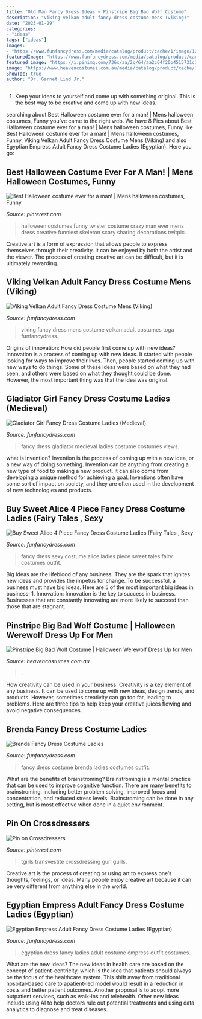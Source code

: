 ```yaml
---
title: "Old Man Fancy Dress Ideas ~ Pinstripe Big Bad Wolf Costume"
description: "Viking velkan adult fancy dress costume mens (viking)"
date: "2023-01-29"
categories:
- "ideas"
tags: ["ideas"]
images:
- "https://www.funfancydress.com/media/catalog/product/cache/1/image/1200x/040ec09b1e35df139433887a97daa66f/S/A/SANC_3277.jpg"
featuredImage: "https://www.funfancydress.com/media/catalog/product/cache/1/image/1200x/040ec09b1e35df139433887a97daa66f/S/A/SANC_4452.jpg"
featured_image: "https://i.pinimg.com/736x/aa/2c/64/aa2c64f20b4515731c39835552faf33c.jpg"
image: "https://www.heavencostumes.com.au/media/catalog/product/cache/3ca7c4de79fd9294a778cbfdebc9dde4/s/m/smf-44395-big-bad-wolf-mens-halloween-fancy-dress-costume-close.jpg"
ShowToc: true
author: "Dr. Garnet Lind Jr."
---
```



1. Keep your ideas to yourself and come up with something original. This is the best way to be creative and come up with new ideas.

	

		
searching about Best Halloween costume ever for a man! | Mens halloween costumes, Funny you've came to the right web. We have 8 Pics about Best Halloween costume ever for a man! | Mens halloween costumes, Funny like Best Halloween costume ever for a man! | Mens halloween costumes, Funny, Viking Velkan Adult Fancy Dress Costume Mens (Viking) and also Egyptian Empress Adult Fancy Dress Costume Ladies (Egyptian). Here you go:
		
    
## Best Halloween Costume Ever For A Man! | Mens Halloween Costumes, Funny

<img loading=lazy src="https://i.pinimg.com/736x/48/72/41/487241dc45bb495ae0ea6dc70d63d21f--crazy-costumes-funny-costumes.jpg" onerror="this.onerror=null;this.src='https://tse4.mm.bing.net/th?id=OIP.bZEt0z6t_EmM4pXbUE7s1wHaLH&amp;pid=15.1';" alt="Best Halloween costume ever for a man! | Mens halloween costumes, Funny">

_Source: pinterest.com_

>halloween costumes funny twister costume crazy man ever mens dress creative funniest skeleton scary sharing decorations twitpic. 

	

Creative art is a form of expression that allows people to express themselves through their creativity. It can be enjoyed by both the artist and the viewer. The process of creating creative art can be difficult, but it is ultimately rewarding.

    
## Viking Velkan Adult Fancy Dress Costume Mens (Viking)

<img loading=lazy src="https://www.funfancydress.com/media/catalog/product/cache/1/image/1200x/040ec09b1e35df139433887a97daa66f/S/A/SANC_4452.jpg" onerror="this.onerror=null;this.src='https://tse3.mm.bing.net/th?id=OIP.1N4R0bI_359cp51DcbG9HwHaOU&amp;pid=15.1';" alt="Viking Velkan Adult Fancy Dress Costume Mens (Viking)">

_Source: funfancydress.com_

>viking fancy dress mens costume velkan adult costumes toga funfancydress. 

	

Origins of innovation: How did people first come up with new ideas?
Innovation is a process of coming up with new ideas. It started with people looking for ways to improve their lives. Then, people started coming up with new ways to do things. Some of these ideas were based on what they had seen, and others were based on what they thought could be done. However, the most important thing was that the idea was original.

    
## Gladiator Girl Fancy Dress Costume Ladies (Medieval)

<img loading=lazy src="https://www.funfancydress.com/media/catalog/product/cache/1/image/1200x/040ec09b1e35df139433887a97daa66f/F/U/FUN2082_b.jpg" onerror="this.onerror=null;this.src='https://tse2.mm.bing.net/th?id=OIP.7VL_2FNM-oib8OUM3PCFnwHaL8&amp;pid=15.1';" alt="Gladiator Girl Fancy Dress Costume Ladies (Medieval)">

_Source: funfancydress.com_

>fancy dress gladiator medieval ladies costume costumes views. 

	

what is invention?
Invention is the process of coming up with a new idea, or a new way of doing something. Invention can be anything from creating a new type of food to making a new product. It can also come from developing a unique method for achieving a goal. Inventions often have some sort of impact on society, and they are often used in the development of new technologies and products.

    
## Buy Sweet Alice 4 Piece Fancy Dress Costume Ladies (Fairy Tales , Sexy

<img loading=lazy src="https://www.funfancydress.com/media/catalog/product/cache/1/image/1200x/040ec09b1e35df139433887a97daa66f/S/M/SMF36193.jpg" onerror="this.onerror=null;this.src='https://tse1.mm.bing.net/th?id=OIP.QgCDF1I8d1VAWIwNta85gwHaL2&amp;pid=15.1';" alt="Buy Sweet Alice 4 Piece Fancy Dress Costume Ladies (Fairy Tales , Sexy">

_Source: funfancydress.com_

>fancy dress sexy costume alice ladies piece sweet tales fairy costumes outfit. 

	

Big Ideas are the lifeblood of any business. They are the spark that ignites new ideas and provides the impetus for change. To be successful, a business must have big ideas. Here are 5 of the most important big ideas in business: 1. Innovation: Innovation is the key to success in business. Businesses that are constantly innovating are more likely to succeed than those that are stagnant. 
    
## Pinstripe Big Bad Wolf Costume | Halloween Werewolf Dress Up For Men

<img loading=lazy src="https://www.heavencostumes.com.au/media/catalog/product/cache/3ca7c4de79fd9294a778cbfdebc9dde4/s/m/smf-44395-big-bad-wolf-mens-halloween-fancy-dress-costume-close.jpg" onerror="this.onerror=null;this.src='https://tse1.mm.bing.net/th?id=OIP.-6lDX69_KL9mDJKNAN2cDgHaNE&amp;pid=15.1';" alt="Pinstripe Big Bad Wolf Costume | Halloween Werewolf Dress Up for Men">

_Source: heavencostumes.com.au_

>. 

	

How creativity can be used in your business:
Creativity is a key element of any business. It can be used to come up with new ideas, design trends, and products. However, sometimes creativity can go too far, leading to problems. Here are three tips to help keep your creative juices flowing and avoid negative consequences.

    
## Brenda Fancy Dress Costume Ladies

<img loading=lazy src="https://www.funfancydress.com/media/catalog/product/cache/1/image/1200x/040ec09b1e35df139433887a97daa66f/S/A/SANC_7368_b.jpg" onerror="this.onerror=null;this.src='https://tse4.mm.bing.net/th?id=OIP.zT5GmhuBQt7lGs0p53yr2gHaKL&amp;pid=15.1';" alt="Brenda Fancy Dress Costume Ladies">

_Source: funfancydress.com_

>fancy dress costume brenda ladies costumes outfit. 

	

What are the benefits of brainstroming?
Brainstroming is a mental practice that can be used to improve cognitive function. There are many benefits to brainstroming, including better problem solving, improved focus and concentration, and reduced stress levels. Brainstroming can be done in any setting, but is most effective when done in a quiet environment.

    
## Pin On Crossdressers

<img loading=lazy src="https://i.pinimg.com/736x/aa/2c/64/aa2c64f20b4515731c39835552faf33c.jpg" onerror="this.onerror=null;this.src='https://tse3.mm.bing.net/th?id=OIP.wsQVq_g36Fi4qR8bBN59fQHaPJ&amp;pid=15.1';" alt="Pin on Crossdressers">

_Source: pinterest.com_

>tgirls transvestite crossdressing gurl gurls. 

	

Creative art is the process of creating or using art to express one’s thoughts, feelings, or ideas. Many people enjoy creative art because it can be very different from anything else in the world.

    
## Egyptian Empress Adult Fancy Dress Costume Ladies (Egyptian)

<img loading=lazy src="https://www.funfancydress.com/media/catalog/product/cache/1/image/1200x/040ec09b1e35df139433887a97daa66f/S/A/SANC_3277.jpg" onerror="this.onerror=null;this.src='https://tse2.mm.bing.net/th?id=OIP.dd-pM6vkBt8izTLoXJpwKwHaNm&amp;pid=15.1';" alt="Egyptian Empress Adult Fancy Dress Costume Ladies (Egyptian)">

_Source: funfancydress.com_

>egyptian dress fancy ladies adult costume empress outfit costumes. 

	

What are the new ideas?
The new ideas in health care are based on the concept of patient-centricity, which is the idea that patients should always be the focus of the healthcare system. This shift away from traditional hospital-based care to apatient-led model would result in a reduction in costs and better patient outcomes. Another proposal is to adopt more outpatient services, such as walk-ins and telehealth. Other new ideas include using AI to help doctors rule out potential treatments and using data analytics to diagnose and treat diseases.

